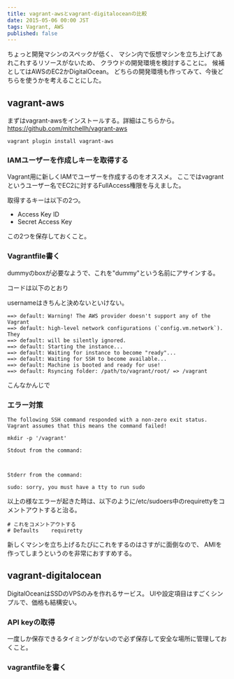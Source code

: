 ```yaml
---
title: vagrant-awsとvagrant-digitaloceanの比較
date: 2015-05-06 00:00 JST
tags: Vagrant, AWS
published: false
---
```


ちょっと開発マシンのスペックが低く、
マシン内で仮想マシンを立ち上げてあれこれするリソースがないため、
クラウドの開発環境を検討することに。
候補としてはAWSのEC2かDigitalOcean。
どちらの開発環境も作ってみて、今後どちらを使うかを考えることにした。

## vagrant-aws

まずはvagrant-awsをインストールする。詳細はこちらから。
https://github.com/mitchellh/vagrant-aws

```
vagrant plugin install vagrant-aws
```

### IAMユーザーを作成しキーを取得する

Vagrant用に新しくIAMでユーザーを作成するのをオススメ。
ここではvagrantというユーザー名でEC2に対するFullAccess権限を与えました。

取得するキーは以下の2つ。

* Access Key ID
* Secret Access Key

この2つを保存しておくこと。

### Vagrantfile書く

dummyのboxが必要なようで、これを"dummy"という名前にアサインする。



コードは以下のとおり


usernameはきちんと決めないといけない。

```
==> default: Warning! The AWS provider doesn't support any of the Vagrant
==> default: high-level network configurations (`config.vm.network`). They
==> default: will be silently ignored.
==> default: Starting the instance...
==> default: Waiting for instance to become "ready"...
==> default: Waiting for SSH to become available...
==> default: Machine is booted and ready for use!
==> default: Rsyncing folder: /path/to/vagrant/root/ => /vagrant
```

こんなかんじで

### エラー対策

```
The following SSH command responded with a non-zero exit status.
Vagrant assumes that this means the command failed!

mkdir -p '/vagrant'

Stdout from the command:



Stderr from the command:

sudo: sorry, you must have a tty to run sudo
```

以上の様なエラーが起きた時は、以下のように/etc/sudoers中のrequirettyをコメントアウトすると治る。

```
# これをコメントアウトする
# Defaults    requiretty
```

新しくマシンを立ち上げるたびにこれをするのはさすがに面倒なので、
AMIを作ってしまうというのを非常におすすめする。


## vagrant-digitalocean

DigitalOceanはSSDのVPSのみを作れるサービス。
UIや設定項目はすごくシンプルで、価格も結構安い。

### API keyの取得

一度しか保存できるタイミングがないので必ず保存して安全な場所に管理しておくこと。


### vagrantfileを書く
